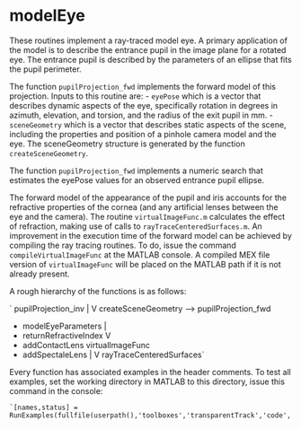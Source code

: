 # modelEye
These routines implement a ray-traced model eye. A primary application of the model is to describe the entrance pupil in the image plane for a rotated eye. The entrance pupil is described by the parameters of an ellipse that fits the pupil perimeter.

The function `pupilProjection_fwd` implements the forward model of this projection. Inputs to this routine are:
	- `eyePose` which is a vector that describes dynamic aspects of the eye, specifically rotation in degrees in azimuth, elevation, and torsion, and the radius of the exit pupil in mm.
	- `sceneGeometry` which is a vector that describes static aspects of the scene, including the properties and position of a pinhole camera model and the eye. The sceneGeometry structure is generated by the function `createSceneGeometry`.

The function `pupilProjection_fwd` implements a numeric search that estimates the eyePose values for an observed entrance pupil ellipse.

The forward model of the appearance of the pupil and iris accounts for the refractive properties of the cornea (and any artificial lenses between the eye and the camera). The routine `virtualImageFunc.m` calculates the effect of refraction, making use of calls to `rayTraceCenteredSurfaces.m`. An improvement in the execution time of the forward model can be achieved by compiling the ray tracing routines. To do, issue the command `compileVirtualImageFunc` at the MATLAB console. A compiled MEX file version of `virtualImageFunc` will be placed on the MATLAB path if it is not already present.

A rough hierarchy of the functions is as follows:

`                            pupilProjection_inv
			             |
				     V
createSceneGeometry    -->  pupilProjection_fwd
 - modelEyeParameters		     |
 - returnRefractiveIndex	     V
 - addContactLens      	     virtualImageFunc
 - addSpectaleLens		     |
 				     V
 			 rayTraceCenteredSurfaces`


Every function has associated examples in the header comments. To test all examples, set the working directory in MATLAB to this directory, issue this command in the console:

	`[names,status] = RunExamples(fullfile(userpath(),'toolboxes','transparentTrack','code','modelEye'))`
